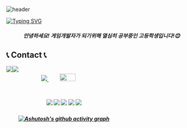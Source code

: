 ![header](https://capsule-render.vercel.app/api?type=waving&color=gradient&height=120&animation=fadeIn&section=footer&text=😊👋🤝&fontAlign=70)

[![Typing SVG](https://readme-typing-svg.herokuapp.com/?color=0B3861&lines=Welcome+bomin12's+Github!&font=Redressed&size=40)](https://git.io/typing-svg)

<div align=center>
<h5>안녕하세요! 게임개발자가 되기위해
열심히 공부중인 고등학생입니다!😊
</div>

  ## 📞 Contact 📞
<div style="display:flex; flex-direction:row;">
    <a href="mailto:pateo0516@gmail.com">
        <img src="https://img.shields.io/badge/
        Gmail-EA4335?style=for-the-badge&logo=Gmail&logoColor=white"> 
    </a>
    <a href="https://www.instagram.com/bomin_0_111">
        <img src="https://img.shields.io/badge/
        Instagram-E4405F?style=for-the-badge&logo=Instagram&logoColor=white">
    </a>

<h5>
<div align=center> 
<a href="s">
  <img src="https://github-readme-stats.vercel.app/api/top-langs/?username=bomin12&exclude_repo=bomin12.github.io&layout=compact&theme=tokyonight" />
</a>
<a href="s">
  <img src="https://github-readme-stats.vercel.app/api?username=bomin12&theme=tokyonight&show_icons=true" width="42%" />
</a>

<div align=center> 
<h5>
<img src="https://img.shields.io/badge/c-%23A8B9CC.svg?&style=for-the-badge&logo=c&logoColor=black" />
<img src="https://img.shields.io/badge/c%2B%2B-%2300599C.svg?&style=for-the-badge&logo=c%2B%2B&logoColor=white" />
<img src="https://img.shields.io/badge/unity-%23000000.svg?&style=for-the-badge&logo=unity&logoColor=white" />
<img src="https://img.shields.io/badge/csharp-512BD4?style=flat-square&logo=csharp&logoColor=white"/>
<img src="https://img.shields.io/badge/github-181717?style=flat-square&logo=github&logoColor=white"/>
</div>

[![Ashutosh's github activity graph](https://github-readme-activity-graph.vercel.app/graph?username=bomin12&theme=react)](https://github.com/ashutosh00710/github-readme-activity-graph)




